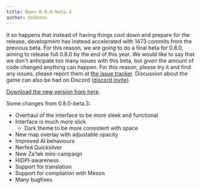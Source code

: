 ```yaml
---
title: Naev 0.8.0-beta.4
author: bobbens
---
```


It so happens that instead of having things cool down and prepare for the
release, development has instead accelerated with 1473 commits from the
previous beta. For this reason, we are going to do a final beta for 0.8.0,
aiming to release full 0.8.0 by the end of this year. We would like to say that
we don't anticipate too many issues with this beta, but given the amount of
code changed anything can happen. For this reason, please try it and find any
issues, please report them at [the issue
tracker](https://github.com/naev/naev/issues). Discussion about the game can
also be had on Discord ([discord invite](https://discord.com/invite/nd2M5BR)).

[Download the new version from here](https://github.com/naev/naev/releases/tag/v0.8.0-beta.4).

Some changes from 0.8.0-beta.3:

* Overhaul of the interface to be more sleek and functional
* Interface is much more slick
   * Dark theme to be more consistent with space
* New map overlay with adjustable opacity
* Improved AI behaviours
* Nerfed Quicksilver
* New Za'lek mini-campaign
* HiDPI-awareness
* Support for translation
* Support for compilation with Meson
* Many bugfixes
